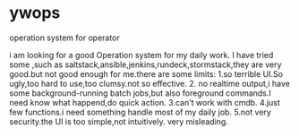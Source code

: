 # ywops
operation system for operator

i am looking for a good Operation system for my daily work. I have tried some ,such as saltstack,ansible,jenkins,rundeck,stormstack,they are very good.but not good enough for me.there are some limits:
1.so terrible UI.So ugly,too hard to use,too clumsy.not so effective.
2. no realtime output,i have some background-running batch jobs,but also foreground commands.I need know what happend,do quick action.
3.can't work with cmdb.
4.just few functions.i need something handle most of my daily job.
5.not very security.the UI is too simple,not intuitively. very misleading.
